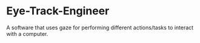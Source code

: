 # Eye-Track-Engineer
A software that uses gaze for performing different actions/tasks to interact with a computer. 
